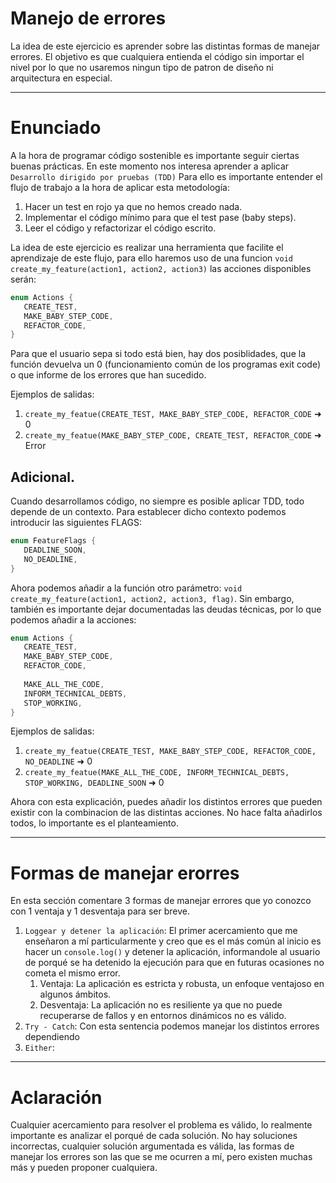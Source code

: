 # Manejo de errores
La idea de este ejercicio es aprender sobre las 
distintas formas de manejar errores. El objetivo es que cualquiera
entienda el código sin importar el nivel por lo que no usaremos ningun tipo
de patron de diseño ni arquitectura en especial.

---

# Enunciado

A la hora de programar código sostenible es importante seguir ciertas buenas prácticas. 
En este momento nos interesa aprender a aplicar ``Desarrollo dirigido por pruebas (TDD)``
Para ello es importante entender el flujo de trabajo a la hora de aplicar esta metodología:

1. Hacer un test en rojo ya que no hemos creado nada.
2. Implementar el código mínimo para que el test pase (baby steps).
3. Leer el código y refactorizar el código escrito.

La idea de este ejercicio es realizar una herramienta que facilite el aprendizaje de este flujo, para ello haremos
uso de una funcion ``void create_my_feature(action1, action2, action3)`` las acciones disponibles serán:

```java
enum Actions {
   CREATE_TEST,
   MAKE_BABY_STEP_CODE,
   REFACTOR_CODE,
}
```
Para que el usuario sepa si todo está bien, hay dos posiblidades, que la función devuelva un 0 
(funcionamiento común de los programas exit code) o que informe de los errores que han sucedido.

Ejemplos de salidas:
1. `create_my_featue(CREATE_TEST, MAKE_BABY_STEP_CODE, REFACTOR_CODE` ➜ 0
2. `create_my_featue(MAKE_BABY_STEP_CODE, CREATE_TEST, REFACTOR_CODE` ➜ Error

## Adicional.

Cuando desarrollamos código, no siempre es posible aplicar TDD, todo depende de un contexto.
Para establecer dicho contexto podemos introducir las siguientes FLAGS:

```java
enum FeatureFlags {
   DEADLINE_SOON,
   NO_DEADLINE,
}
```
Ahora podemos añadir a la función otro parámetro: ``void create_my_feature(action1, action2, action3, flag)``.
Sin embargo, también es importante dejar documentadas las deudas técnicas, por lo que podemos añadir a la acciones:

```java
enum Actions {
   CREATE_TEST,
   MAKE_BABY_STEP_CODE,
   REFACTOR_CODE,
   
   MAKE_ALL_THE_CODE,
   INFORM_TECHNICAL_DEBTS,
   STOP_WORKING,
}
```
Ejemplos de salidas:
1. `create_my_featue(CREATE_TEST, MAKE_BABY_STEP_CODE, REFACTOR_CODE, NO_DEADLINE` ➜ 0
2. `create_my_featue(MAKE_ALL_THE_CODE, INFORM_TECHNICAL_DEBTS, STOP_WORKING, DEADLINE_SOON` ➜ 0

Ahora con esta explicación, puedes añadir los distintos errores que pueden existir con la combinacion de las distintas acciones. No hace falta añadirlos todos, lo importante es el planteamiento.

---

# Formas de manejar erorres
En esta sección comentare 3 formas de manejar errores que yo conozco
con 1 ventaja y 1 desventaja para ser breve.
1. ``Loggear y detener la aplicación``: El primer acercamiento 
que me enseñaron a mí particularmente y creo que es el más común
al inicio es hacer un ``console.log()`` y detener la aplicación,
informandole al usuario de porqué se ha detenido la ejecución para
que en futuras ocasiones no cometa el mismo error.
   1. Ventaja: La aplicación es estricta y robusta, un enfoque
   ventajoso en algunos ámbitos.
   2. Desventaja: La aplicación no es resiliente ya que no puede
   recuperarse de fallos y en entornos dinámicos no es válido.
2. ``Try - Catch``: Con esta sentencia podemos manejar los distintos errores dependiendo
3. ``Either``: 
---

# Aclaración

Cualquier acercamiento para resolver el problema es válido, 
lo realmente importante es analizar el porqué de cada solución.
No hay soluciones incorrectas, cualquier solución argumentada
es válida, las formas de manejar los errores son las que se me ocurren 
a mí, pero existen muchas más y pueden proponer cualquiera.